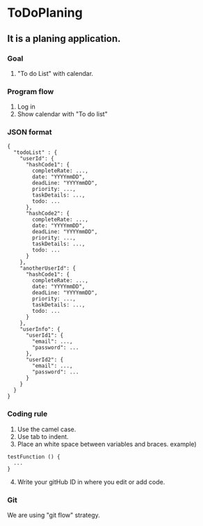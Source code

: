 # ToDoPlaning

## It is a planing application.

### Goal
1. "To do List" with calendar.

### Program flow
1. Log in
2. Show calendar with "To do list"

### JSON format
```
{
  "todoList" : {
    "userId": {
      "hashCode1": {
        completeRate: ...,
        date: "YYYYmmDD",
        deadLine: "YYYYmmDD",
        priority: ...,
        taskDetails: ...,
        todo: ...
      },
      "hashCode2": {
        completeRate: ...,
        date: "YYYYmmDD",
        deadLine: "YYYYmmDD",
        priority: ...,
        taskDetails: ...,
        todo: ...
      }
    },
    "anotherUserId": {
      "hashCode1": {
        completeRate: ...,
        date: "YYYYmmDD",
        deadLine: "YYYYmmDD",
        priority: ...,
        taskDetails: ...,
        todo: ...
      }
    },
    "userInfo": {
      "userId1": {
        "email": ...,
        "password": ...
      },
      "userId2": {
        "email": ...,
        "password": ...
      }
    }
  }
}

```

### Coding rule
1. Use the camel case.
2. Use tab to indent.
3. Place an white space between variables and braces.
  example)
  ```
  testFunction () {
    ...
  }
  ```
4. Write your gitHub ID in where you edit or add code.

### Git
We are using "git flow" strategy.
